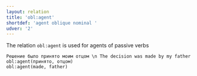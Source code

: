 ```yaml
---
layout: relation
title: 'obl:agent'
shortdef: 'agent oblique nominal '
udver: '2'
---
```



The relation `obl:agent` is used for agents of passive verbs

~~~ sdparse
Решение было принято моим отцом \n The decision was made by my father 
obl:agent(принято, отцом)
obl:agent(made, father)
~~~
<!-- Interlanguage links updated Pá kvě 14 11:09:16 CEST 2021 -->
